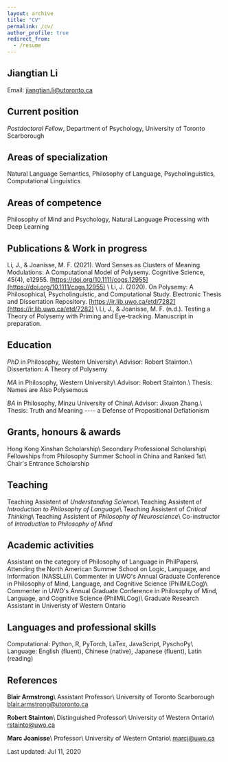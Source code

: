 ```yaml
---
layout: archive
title: "CV"
permalink: /cv/
author_profile: true
redirect_from:
  - /resume
---
```


## Jiangtian Li
Email: [jiangtian.li@utoronto.ca](mailto:jiangtian.li@utoronto.ca)

## Current position 

*Postdoctoral Fellow*, Department of Psychology, University of Toronto Scarborough

## Areas of specialization 

Natural Language Semantics, Philosophy of Language, Psycholinguistics, Computational Linguistics


## Areas of competence 

Philosophy of Mind and Psychology, Natural Language Processing with Deep
Learning

## Publications & Work in progress 
Li, J., & Joanisse, M. F. (2021). Word Senses as Clusters of Meaning Modulations: A Computational Model of Polysemy. Cognitive Science, 45(4), e12955. [https://doi.org/10.1111/cogs.12955](https://doi.org/10.1111/cogs.12955) \\
Li, J. (2020). On Polysemy: A Philosophical, Psycholinguistic, and Computational Study. Electronic Thesis and Dissertation Repository. [https://ir.lib.uwo.ca/etd/7282](https://ir.lib.uwo.ca/etd/7282) \\
Li, J., & Joanisse, M. F. (n.d.). Testing a Theory of Polysemy with Priming and Eye-tracking. Manuscript in preparation.

## Education 

*PhD* in Philosophy, Western University\\
Advisor: Robert Stainton.\\
Dissertation: A Theory of Polysemy

*MA* in Philosophy, Western University\\
Advisor: Robert Stainton.\\
Thesis: Names are Also Polysemous

*BA* in Philosophy, Minzu University of China\\
Advisor: Jixuan Zhang.\\
Thesis: Truth and Meaning ---- a Defense of Propositional Deflationism

## Grants, honours & awards 

Hong Kong Xinshan Scholarship\\
Secondary Professional Scholarship\\
Fellowships from Philosophy Summer School in China and Ranked 1st\\
Chair's Entrance Scholarship

## Teaching 

Teaching Assistent of *Understanding Science*\\
Teaching Assistent of *Introduction to Philosophy of Language*\\
Teaching Assistent of *Critical Thinking*\\
Teaching Assistent of *Philosophy of Neuroscience*\\
Co-instructor of *Introduction to Philosophy of Mind*

## Academic activities 

Assistant on the category of Philosophy of Language in PhilPapers\\
Attending the North American Summer School on Logic, Language, and Information (NASSLLI)\\
Commenter in UWO's Annual Graduate Conference in Philosophy of Mind, Language, and Cognitive Science (PhilMiLCog)\\
Commenter in UWO's Annual Graduate Conference in Philosophy of Mind, Language, and Cognitive Science (PhilMiLCog)\\
Graduate Research Assistant in Univeristy of Western Ontario

## Languages and professional skills 

Computational: Python, R, PyTorch, LaTex, JavaScript, PyschoPy\\
Language: English (fluent), Chinese (native), Japanese (fluent), Latin (reading)

## References 

**Blair Armstrong**\\
Assistant Professor\\
University of Toronto Scarborough 
[blair.armstrong@utoronto.ca](mailto:blair.armstrong@utoronto.ca)

**Robert Stainton**\\
Distinguished Professor\\
University of Western Ontario\\
[rstainto@uwo.ca](mailto:rstainto@uwo.ca)

**Marc Joanisse**\\
Professor\\
University of Western Ontario\\
[marcj@uwo.ca](mailto:marcj@uwo.ca)

Last updated: Jul 11, 2020
